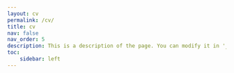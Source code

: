 ```yaml
---
layout: cv
permalink: /cv/
title: cv
nav: false
nav_order: 5
description: This is a description of the page. You can modify it in '_pages/cv.md'. You can also change or remove the top pdf download button.
toc:
    sidebar: left
---
```

